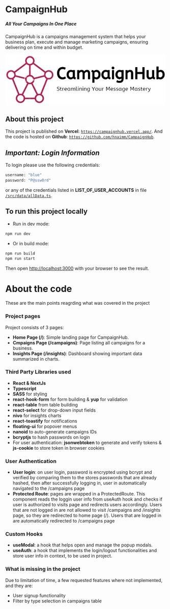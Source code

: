 # CampaignHub

##### _All Your Campaigns In One Place_

CampaignHub is a campaigns management system that helps your business plan, execute and manage marketing campaigns, ensuring delivering on time and within budget.

![CampaignHub Logo](./public/CH_logo_full.png)

## About this project

This project is published on **Vercel**: [`https://campaignhub.vercel.app/`](https://campaignhub.vercel.app/).
And the code is hosted on **Github**: [`https://github.com/hnaimm/CampaignHub`](https://github.com/hnaimm/CampaignHub).

## _Important: Login Information_

To login please use the following credentials:

```bash
username: "blue"
password: "P@ssw0rd"
```

or any of the credentials listed in **LIST_OF_USER_ACCOUNTS** in file [`/src/data/allData.ts`]().

## To run this project locally

- Run in dev mode:

```bash
npm run dev
```

- Or in build mode:

```bash
npm run build
npm run start
```

Then open [http://localhost:3000](http://localhost:3000) with your browser to see the result.

# About the code

These are the main points reagrding what was covered in the project

### Project pages

Project consists of 3 pages:

- **Home Page (/)**: Simple landing page for CampaignHub.
- **Cmpaigns Page (/campaigns)**: Page listing all campaigns for a business.
- **Insights Page (/insights)**: Dashboard showing important data summarized in charts.

### Third Party Libraries used

- **React & NextJs**
- **Typescript**
- **SASS** for styling
- **react-hook-form** for form building & **yup** for validation
- **react-table** from table building
- **react-select** for drop-down input fields
- **nivo** for insights charts
- **react-toastify** for notifications
- **floating-ui** for popover menus
- **nanoid** to auto-generate campaigns IDs
- **bcryptjs** to hash passwords on login
- For user authentication: **jsonwebtoken** to generate and verify tokens & **js-cookie** to store token in browser cookies

### User Authentication

- **User login**: on user login, password is encrypted using bcrypt and verified by comparing them to the stores passwords that are already hashed, then after successfully logging in, user in automatically navigated to the /campaigns page
- **Protected Route**: pages are wrapped in a ProtectedRoute. This component reads the loggin user info from useAuth hook and checks if user is authorized to visits page and redirects users accordingly.
  Users that are not logged in are not allowed to visit /campaigns and /insights page, so they are redirected to home page (/).
  Users that are logged in are automatically redirected to /campaigns page

### Custom Hooks

- **useModal**: a hook that helps open and manage the popup modals.
- **useAuth**: a hook that implements the login/logout functionalities and store user info in context, to be used in project.

### What is missing in the project

Due to limitation of time, a few requested features where not implemented, and they are:

- User signup functionality
- Filter by type selection in campaigns table
